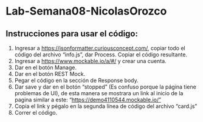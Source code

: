 # Lab-Semana08-NicolasOrozco
## Instrucciones para usar el código:
1.	Ingresar a https://jsonformatter.curiousconcept.com/, copiar todo el código del archivo “info.js”, dar Process. Copiar el código resultante.
2.	Ingresar a https://www.mockable.io/a/#/ y crear una cuenta. 
3.	Dar en el botón Manage.
4.	Dar en el botón REST Mock.
5.	Pegar el código en la sección de Response body.
6.	Dar save y dar en el botón “stopped” (Es confuso porque la página tiene problemas de UI), de esta manera se mostrara un link al inicio de la pagina similar a este: “https://demo4110544.mockable.io/” 
7.	Copia el link y pégalo en la segunda línea de código del archivo “card.js”
8.	Correr el código.
